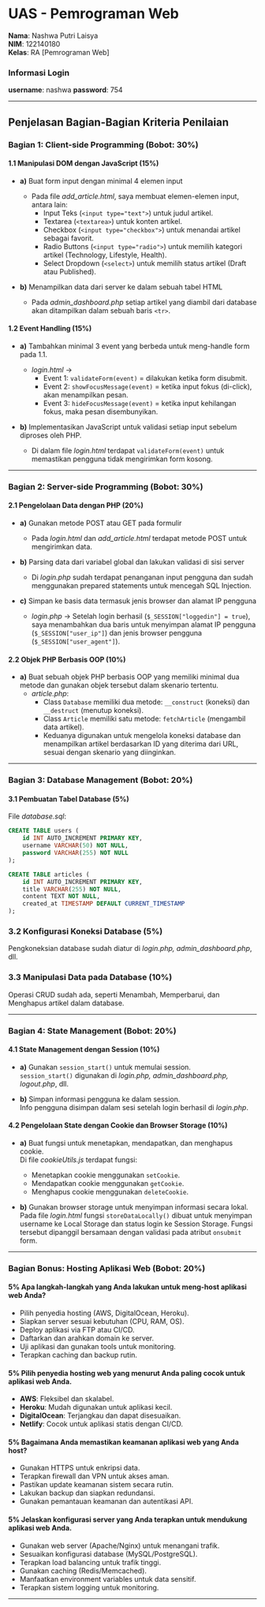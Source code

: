 # UAS - Pemrograman Web

**Nama**: Nashwa Putri Laisya  
**NIM**: 122140180  
**Kelas**: RA [Pemrograman Web]

### Informasi Login
**username**: nashwa
**password**: 754

---

## Penjelasan Bagian-Bagian Kriteria Penilaian

### **Bagian 1: Client-side Programming (Bobot: 30%)**

#### 1.1 Manipulasi DOM dengan JavaScript (15%)
- **a)** Buat form input dengan minimal 4 elemen input
  - Pada file *add_article.html*, saya membuat elemen-elemen input, antara lain:
    - Input Teks (`<input type="text">`) untuk judul artikel.
    - Textarea (`<textarea>`) untuk konten artikel.
    - Checkbox (`<input type="checkbox">`) untuk menandai artikel sebagai favorit.
    - Radio Buttons (`<input type="radio">`) untuk memilih kategori artikel (Technology, Lifestyle, Health).
    - Select Dropdown (`<select>`) untuk memilih status artikel (Draft atau Published).
  
- **b)** Menampilkan data dari server ke dalam sebuah tabel HTML  
  - Pada *admin_dashboard.php* setiap artikel yang diambil dari database akan ditampilkan dalam sebuah baris `<tr>`.

#### 1.2 Event Handling (15%)
- **a)** Tambahkan minimal 3 event yang berbeda untuk meng-handle form pada 1.1.
  - *login.html* ->  
    - Event 1: `validateForm(event)` = dilakukan ketika form disubmit.  
    - Event 2: `showFocusMessage(event)` = ketika input fokus (di-click), akan menampilkan pesan.  
    - Event 3: `hideFocusMessage(event)` = ketika input kehilangan fokus, maka pesan disembunyikan.
  
- **b)** Implementasikan JavaScript untuk validasi setiap input sebelum diproses oleh PHP.  
  - Di dalam file *login.html* terdapat `validateForm(event)` untuk memastikan pengguna tidak mengirimkan form kosong.

---

### **Bagian 2: Server-side Programming (Bobot: 30%)**

#### 2.1 Pengelolaan Data dengan PHP (20%)
- **a)** Gunakan metode POST atau GET pada formulir  
  - Pada *login.html* dan *add_article.html* terdapat metode POST untuk mengirimkan data.
  
- **b)** Parsing data dari variabel global dan lakukan validasi di sisi server  
  - Di *login.php* sudah terdapat penanganan input pengguna dan sudah menggunakan prepared statements untuk mencegah SQL Injection.
  
- **c)** Simpan ke basis data termasuk jenis browser dan alamat IP pengguna  
  - *login.php* -> Setelah login berhasil (`$_SESSION["loggedin"] = true`), saya menambahkan dua baris untuk menyimpan alamat IP pengguna (`$_SESSION["user_ip"]`) dan jenis browser pengguna (`$_SESSION["user_agent"]`).

#### 2.2 Objek PHP Berbasis OOP (10%)
- **a)** Buat sebuah objek PHP berbasis OOP yang memiliki minimal dua metode dan gunakan objek tersebut dalam skenario tertentu.
  - *article.php*:
    - Class `Database` memiliki dua metode: `__construct` (koneksi) dan `__destruct` (menutup koneksi).
    - Class `Article` memiliki satu metode: `fetchArticle` (mengambil data artikel).
    - Keduanya digunakan untuk mengelola koneksi database dan menampilkan artikel berdasarkan ID yang diterima dari URL, sesuai dengan skenario yang diinginkan.

---

### **Bagian 3: Database Management (Bobot: 20%)**

#### 3.1 Pembuatan Tabel Database (5%)
File *database.sql*:
```sql
CREATE TABLE users (
    id INT AUTO_INCREMENT PRIMARY KEY,
    username VARCHAR(50) NOT NULL,
    password VARCHAR(255) NOT NULL
);

CREATE TABLE articles (
    id INT AUTO_INCREMENT PRIMARY KEY,
    title VARCHAR(255) NOT NULL,
    content TEXT NOT NULL,
    created_at TIMESTAMP DEFAULT CURRENT_TIMESTAMP
);
```

### **3.2 Konfigurasi Koneksi Database (5%)**
Pengkoneksian database sudah diatur di *login.php, admin_dashboard.php*, dll.

### **3.3 Manipulasi Data pada Database (10%)**
Operasi CRUD sudah ada, seperti Menambah, Memperbarui, dan Menghapus artikel dalam database.

---

### **Bagian 4: State Management (Bobot: 20%)**

#### **4.1 State Management dengan Session (10%)**
- **a)** Gunakan `session_start()` untuk memulai session.  
  `session_start()` digunakan di *login.php, admin_dashboard.php, logout.php*, dll.

- **b)** Simpan informasi pengguna ke dalam session.  
  Info pengguna disimpan dalam sesi setelah login berhasil di *login.php*.

#### **4.2 Pengelolaan State dengan Cookie dan Browser Storage (10%)**
- **a)** Buat fungsi untuk menetapkan, mendapatkan, dan menghapus cookie.  
  Di file *cookieUtils.js* terdapat fungsi:
  - Menetapkan cookie menggunakan `setCookie`.
  - Mendapatkan cookie menggunakan `getCookie`.
  - Menghapus cookie menggunakan `deleteCookie`.

- **b)** Gunakan browser storage untuk menyimpan informasi secara lokal.  
  Pada file *login.html* fungsi `storeDataLocally()` dibuat untuk menyimpan username ke Local Storage dan status login ke Session Storage. Fungsi tersebut dipanggil bersamaan dengan validasi pada atribut `onsubmit` form.

---

### **Bagian Bonus: Hosting Aplikasi Web (Bobot: 20%)**

#### **5%** Apa langkah-langkah yang Anda lakukan untuk meng-host aplikasi web Anda?
- Pilih penyedia hosting (AWS, DigitalOcean, Heroku).
- Siapkan server sesuai kebutuhan (CPU, RAM, OS).
- Deploy aplikasi via FTP atau CI/CD.
- Daftarkan dan arahkan domain ke server.
- Uji aplikasi dan gunakan tools untuk monitoring.
- Terapkan caching dan backup rutin.

#### **5%** Pilih penyedia hosting web yang menurut Anda paling cocok untuk aplikasi web Anda.
- **AWS**: Fleksibel dan skalabel.
- **Heroku**: Mudah digunakan untuk aplikasi kecil.
- **DigitalOcean**: Terjangkau dan dapat disesuaikan.
- **Netlify**: Cocok untuk aplikasi statis dengan CI/CD.

#### **5%** Bagaimana Anda memastikan keamanan aplikasi web yang Anda host?
- Gunakan HTTPS untuk enkripsi data.
- Terapkan firewall dan VPN untuk akses aman.
- Pastikan update keamanan sistem secara rutin.
- Lakukan backup dan siapkan redundansi.
- Gunakan pemantauan keamanan dan autentikasi API.

#### **5%** Jelaskan konfigurasi server yang Anda terapkan untuk mendukung aplikasi web Anda.
- Gunakan web server (Apache/Nginx) untuk menangani trafik.
- Sesuaikan konfigurasi database (MySQL/PostgreSQL).
- Terapkan load balancing untuk trafik tinggi.
- Gunakan caching (Redis/Memcached).
- Manfaatkan environment variables untuk data sensitif.
- Terapkan sistem logging untuk monitoring.

---
